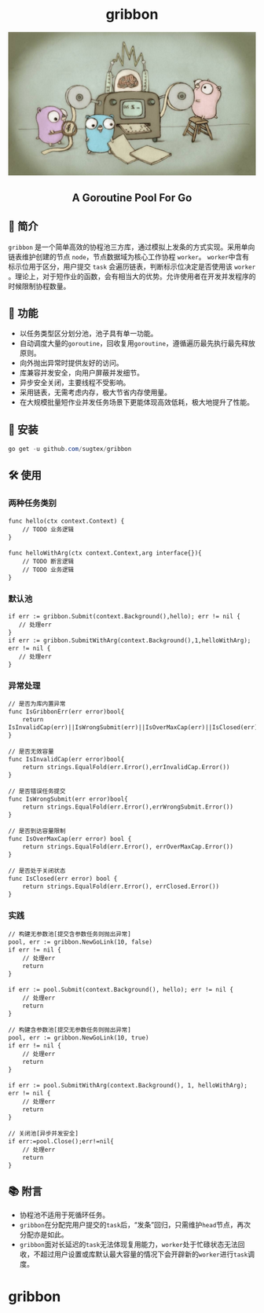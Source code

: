 <h1 align='center'>gribbon</h1>
<div align=center><img src="https://github.com/sugtex/gribbon/blob/main/workGo.jpg"/></div>
<h2 align='center'>A Goroutine Pool For Go</h2>

## 📖 简介

`gribbon` 是一个简单高效的协程池三方库，通过模拟上发条的方式实现。采用单向链表维护创建的节点 `node`，节点数据域为核心工作协程 `worker`。 `worker`中含有标示位用于区分，用户提交 `task` 会遍历链表，判断标示位决定是否使用该 `worker` 。理论上，对于短作业的函数，会有相当大的优势。允许使用者在开发并发程序的时候限制协程数量。

## 🚀 功能

- 以任务类型区分划分池，池子具有单一功能。
- 自动调度大量的`goroutine`，回收复用`goroutine`，遵循遍历最先执行最先释放原则。
- 向外抛出异常时提供友好的访问。
- 库兼容并发安全，向用户屏蔽并发细节。
- 异步安全关闭，主要线程不受影响。
- 采用链表，无需考虑内存，极大节省内存使用量。
- 在大规模批量短作业并发任务场景下更能体现高效低耗，极大地提升了性能。

## 🧰 安装
``` powershell
go get -u github.com/sugtex/gribbon
```

## 🛠 使用

### 两种任务类别
``` 
func hello(ctx context.Context) {
	// TODO 业务逻辑
}

func helloWithArg(ctx context.Context,arg interface{}){
	// TODO 断言逻辑
	// TODO 业务逻辑
}
```

### 默认池
``` 
if err := gribbon.Submit(context.Background(),hello); err != nil {
   // 处理err
}
if err := gribbon.SubmitWithArg(context.Background(),1,helloWithArg); err != nil {
   // 处理err
}
```

### 异常处理
```
// 是否为库内置异常
func IsGribbonErr(err error)bool{
	return IsInvalidCap(err)||IsWrongSubmit(err)||IsOverMaxCap(err)||IsClosed(err)
}

// 是否无效容量
func IsInvalidCap(err error)bool{
	return strings.EqualFold(err.Error(),errInvalidCap.Error())
}

// 是否错误任务提交
func IsWrongSubmit(err error)bool{
	return strings.EqualFold(err.Error(),errWrongSubmit.Error())
}

// 是否到达容量限制
func IsOverMaxCap(err error) bool {
	return strings.EqualFold(err.Error(), errOverMaxCap.Error())
}

// 是否处于关闭状态
func IsClosed(err error) bool {
	return strings.EqualFold(err.Error(), errClosed.Error())
}
```

### 实践
``` 
// 构建无参数池[提交含参数任务则抛出异常]
pool, err := gribbon.NewGoLink(10, false)
if err != nil {
	// 处理err
	return
}

if err := pool.Submit(context.Background(), hello); err != nil {
	// 处理err
	return
}

// 构建含参数池[提交无参数任务则抛出异常]
pool, err := gribbon.NewGoLink(10, true)
if err != nil {
	// 处理err
	return
}

if err := pool.SubmitWithArg(context.Background(), 1, helloWithArg); err != nil {
	// 处理err
	return
}

// 关闭池[异步并发安全]
if err:=pool.Close();err!=nil{
	// 处理err
	return
}
```

## 📚 附言

- 协程池不适用于死循环任务。
- `gribbon`在分配完用户提交的`task`后，“发条”回归，只需维护`head`节点，再次分配亦是如此。
- `gribbon`面对长延迟的`task`无法体现复用能力，`worker`处于忙碌状态无法回收，不超过用户设置或库默认最大容量的情况下会开辟新的`worker`进行`task`调度。
# gribbon
